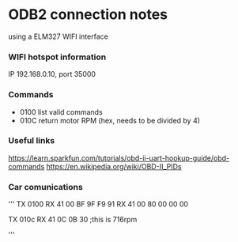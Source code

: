 # ODB2 connection notes

using a ELM327 WIFI interface

### WIFI hotspot information
IP 192.168.0.10, port 35000


### Commands
* 0100 list valid commands
* 010C return motor RPM (hex, needs to be divided by 4)

### Useful links
https://learn.sparkfun.com/tutorials/obd-ii-uart-hookup-guide/obd-commands
https://en.wikipedia.org/wiki/OBD-II_PIDs

### Car comunications
'''
TX 0100
RX 41 00 BF 9F F9 91
RX 41 00 80 00 00 00

TX 010c
RX 41 0C 0B 30 ;this is 716rpm

'''
